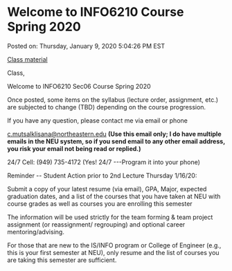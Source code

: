 # Welcome to INFO6210 Course Spring 2020

Posted on: Thursday, January 9, 2020 5:04:26 PM EST

[Class material](https://www.dropbox.com/home)

Class,

Welcome to INFO6210 Sec06 Course Spring 2020

Once posted, some items on the syllabus (lecture order, assignment, etc.) are subjected to change (TBD) depending on the course progression.

If you have any question, please contact me via email or phone

c.mutsalklisana@northeastern.edu **(Use this email only; I do have multiple emails in the NEU system, so if you send email to any other email address, you risk your email not being read or replied.)**

24/7 Cell: (949) 735-4172  (Yes! 24/7 ---Program it into your phone)

Reminder -- Student Action prior to 2nd Lecture Thursday 1/16/20:

Submit a copy of your latest resume (via email), GPA, Major, expected graduation dates, and a list of the courses that you have taken at NEU with course grades as well as courses you are enrolling this semester 

The information will be used strictly for the team forming & team project assignment (or reassignment/ regrouping) and optional career mentoring/advising.  

For those that are new to the IS/INFO program or College of Engineer (e.g., this is your first semester at NEU), only resume and the list of courses you are taking this semester are sufficient.